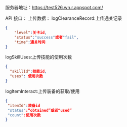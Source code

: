 服务器地址：https://test526.wn.r.appspot.com/

API 接口：
上传数据：
logClearanceRecord:上传通关记录
```json
{
    "level":关卡id,
    "status":"success"或者"fail",
    "time":通关时间
}
```
logSkillUses:上传技能的使用次数
```json
{
  "skillId":技能id,
  "uses": 使用次数
}
```
logItemInteract:上传装备的获取/使用
```json
{
 "itemId":装备id
 "status":“obtained”或者“used”
 "count":使用次数
}
```